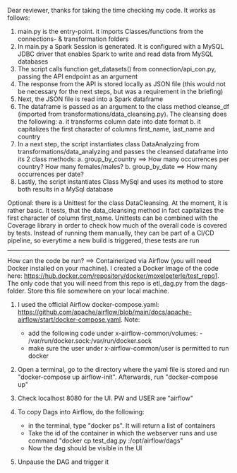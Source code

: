 Dear reviewer,
thanks for taking the time checking my code. It works as follows:
1. main.py is the entry-point. it imports Classes/functions from the connections- & transformation folders 
2. In main.py a Spark Session is generated. It is configured with a MySQL JDBC driver that enables Spark to write and read data from MySQL databases
3. The script calls function get_datasets() from connection/api_con.py, passing the API endpoint as an argument
4. The response from the API is stored locally as JSON file (this would not be necessary for the next steps, but was a requirement in the briefing)
5. Next, the JSON file is read into a Spark dataframe
6. The dataframe is passed as an argument to the class method cleanse_df (imported from transformations/data_cleansing.py). The cleansing does the following:
    a. it transforms column date into date format
    b. it capitalizes the first character of columns first_name, last_name and country
7. In a next step, the script instantiates class DataAnalyzing from transformations/data_analyzing and passes the cleansed dataframe into its 2 class methods:
    a. group_by_country ==> How many occurrences per country? How many females/males?
    b. group_by_date ==> How many occurrences per date?
8. Lastly, the script instantiates Class MySql and uses its method to store both results in a MySql database

Optional: there is a Unittest for the class DataCleansing. At the moment, it is rather basic. It tests, that the data_cleansing method 
          in fact capitalizes the first character of column first_name. Unittests can be combined with the Coverage library in order to check how much
          of the overall code is covered by tests. Instead of running them manually, they can be part of a CI/CD pipeline, so everytime a new build is triggered, these           tests are run
          
------------------------------------------------------------------------------------------------------------------------------------------------------------

How can the code be run? ==> Containerized via Airflow (you will need Docker installed on your machine).
I created a Docker Image of the code here: https://hub.docker.com/repository/docker/moxelpeterle/test_repo1.
The only code that you will need from this repo is etl_dag.py from the dags-folder. Store this file somewhere on your local machine.

1. I used the official Airflow docker-compose.yaml: https://github.com/apache/airflow/blob/main/docs/apache-airflow/start/docker-compose.yaml.
Note: 
    - add the following code under x-airflow-common/volumes: - /var/run/docker.sock:/var/run/docker.sock
    - make sure the user under x-airflow-common/user is permitted to run docker

2. Open a terminal, go to the directory where the yaml file is stored and run "docker-compose up airflow-init". Afterwards, run "docker-compose up"
3. Check localhost 8080 for the UI. PW and USER are "airflow"
4. To copy Dags into Airflow, do the following:
    - in the terminal, type "docker ps". It will return a list of containers 
    - Take the id of the container in which the webserver runs and use command "docker cp test_dag.py <container-id>:/opt/airflow/dags" 
    - Now the dag should be visible in the UI
5. Unpause the DAG and trigger it
 
